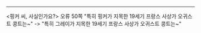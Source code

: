 
------

<핑커 씨, 사실인가요?> 오류
50쪽 "특히 핑커가 지목한 19세기 프랑스 사상가 오귀스트 콩트는~" -> "특히 그레이가 지목한 19세기 프랑스 사상가 오귀스트 콩트는~"
